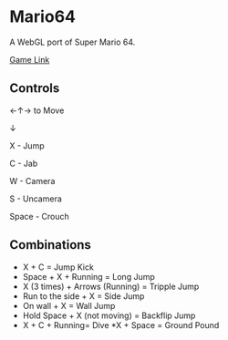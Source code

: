 # Mario64
A WebGL port of Super Mario 64.

[Game Link](https://someonecantcode.github.io/Mario64)

## Controls


←↑→ to Move 

  ↓

X - Jump

C - Jab

W - Camera

S - Uncamera

Space - Crouch

## Combinations
* X + C = Jump Kick
* Space + X + Running = Long Jump
* X (3 times) + Arrows (Running) = Tripple Jump
* Run to the side + X = Side Jump
* On wall + X = Wall Jump
* Hold Space + X (not moving) = Backflip Jump
* X + C + Running= Dive
*X + Space  = Ground Pound
